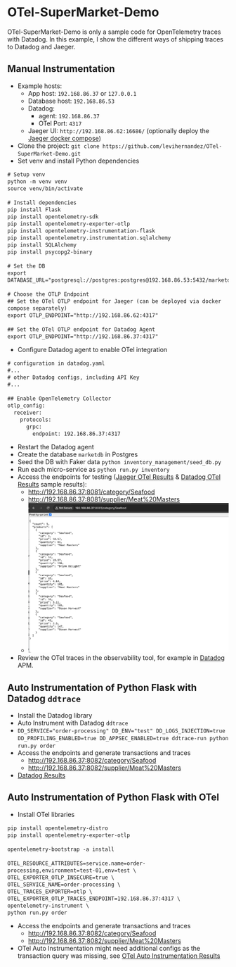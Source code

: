 # OTel-SuperMarket-Demo

OTel-SuperMarket-Demo is only a sample code for OpenTelemetry traces with Datadog. In this example, I show the different ways of shipping traces to Datadog and Jaeger.

## Manual Instrumentation

* Example hosts: 
  * App host: `192.168.86.37` or `127.0.0.1`
  * Database host: `192.168.86.53`
  * Datadog:
    * agent: `192.168.86.37`
    * OTel Port: `4317`
  * Jaeger UI: `http://192.168.86.62:16686/` (optionally deploy the [Jaeger docker compose](/jaeger/docker-compose.yaml))
* Clone the project: `git clone https://github.com/levihernandez/OTel-SuperMarket-Demo.git`
* Set venv and install Python dependencies
```shell
# Setup venv
python -m venv venv
source venv/bin/activate

# Install dependencies
pip install Flask
pip install opentelemetry-sdk
pip install opentelemetry-exporter-otlp
pip install opentelemetry-instrumentation-flask
pip install opentelemetry.instrumentation.sqlalchemy
pip install SQLAlchemy
pip install psycopg2-binary

# Set the DB
export DATABASE_URL="postgresql://postgres:postgres@192.168.86.53:5432/marketdb"

# Choose the OTLP Endpoint
## Set the OTel OTLP endpoint for Jaeger (can be deployed via docker compose separately)
export OTLP_ENDPOINT="http://192.168.86.62:4317"

## Set the OTel OTLP endpoint for Datadog Agent
export OTLP_ENDPOINT="http://192.168.86.37:4317"
```
* Configure Datadog agent to enable OTel integration
```commandline
# configuration in datadog.yaml
#...
# other Datadog configs, including API Key
#...

## Enable OpenTelemetry Collector
otlp_config:
  receiver:
    protocols:
      grpc:
        endpoint: 192.168.86.37:4317
```
* Restart the Datadog agent
* Create the database `marketdb` in Postgres
* Seed the DB with Faker data `python inventory_management/seed_db.py`
* Run each micro-service as `python run.py inventory`
* Access the endpoints for testing ([Jaeger OTel Results](findings/jaeger-otel.md) & [Datadog OTel Results](findings/datadog-otel.md) sample results):
  * http://192.168.86.37:8081/category/Seafood
  * http://192.168.86.37:8081/supplier/Meat%20Masters
  * ![](img/json-payload.png)
* Review the OTel traces in the observability tool, for example in [Datadog](https://app.datadoghq.com/apm/home) APM.

## Auto Instrumentation of Python Flask with Datadog `ddtrace`

* Install the Datadog library
* Auto Instrument with Datadog `ddtrace`
 * `DD_SERVICE="order-processing" DD_ENV="test" DD_LOGS_INJECTION=true DD_PROFILING_ENABLED=true DD_APPSEC_ENABLED=true ddtrace-run python run.py order`
* Access the endpoints and generate transactions and traces
  * http://192.168.86.37:8082/category/Seafood
  * http://192.168.86.37:8082/supplier/Meat%20Masters
* [Datadog Results](findings/datadog-ddtrace.md)

## Auto Instrumentation of Python Flask with OTel

* Install OTel libraries
```commandline
pip install opentelemetry-distro
pip install opentelemetry-exporter-otlp

opentelemetry-bootstrap -a install

OTEL_RESOURCE_ATTRIBUTES=service.name=order-processing,environment=test-01,env=test \
OTEL_EXPORTER_OTLP_INSECURE=true \
OTEL_SERVICE_NAME=order-processing \
OTEL_TRACES_EXPORTER=otlp \
OTEL_EXPORTER_OTLP_TRACES_ENDPOINT=192.168.86.37:4317 \
opentelemetry-instrument \
python run.py order

```
* Access the endpoints and generate transactions and traces
  * http://192.168.86.37:8082/category/Seafood
  * http://192.168.86.37:8082/supplier/Meat%20Masters
* OTel Auto Instrumentation might need additional configs as the transaction query was missing, see [OTel Auto Instrumentation Results](findings/otel-auto-instrumentation.md)
